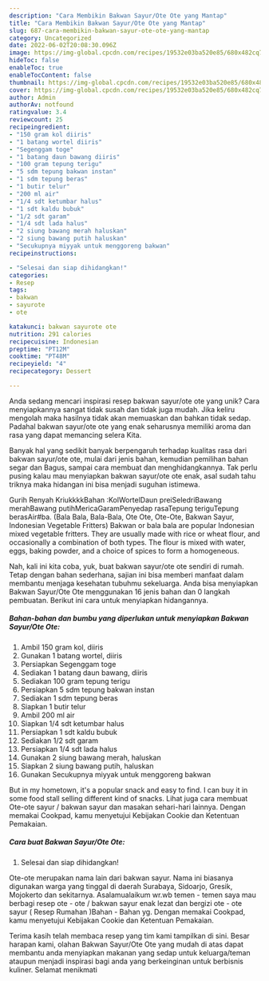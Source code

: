 ```yaml
---
description: "Cara Membikin Bakwan Sayur/Ote Ote yang Mantap"
title: "Cara Membikin Bakwan Sayur/Ote Ote yang Mantap"
slug: 687-cara-membikin-bakwan-sayur-ote-ote-yang-mantap
category: Uncategorized
date: 2022-06-02T20:08:30.096Z
image: https://img-global.cpcdn.com/recipes/19532e03ba520e85/680x482cq70/bakwan-sayurote-ote-foto-resep-utama.jpg
hideToc: false
enableToc: true
enableTocContent: false
thumbnail: https://img-global.cpcdn.com/recipes/19532e03ba520e85/680x482cq70/bakwan-sayurote-ote-foto-resep-utama.jpg
cover: https://img-global.cpcdn.com/recipes/19532e03ba520e85/680x482cq70/bakwan-sayurote-ote-foto-resep-utama.jpg
author: Admin
authorAv: notfound
ratingvalue: 3.4
reviewcount: 25
recipeingredient:
- "150 gram kol diiris"
- "1 batang wortel diiris"
- "Segenggam toge"
- "1 batang daun bawang diiris"
- "100 gram tepung terigu"
- "5 sdm tepung bakwan instan"
- "1 sdm tepung beras"
- "1 butir telur"
- "200 ml air"
- "1/4 sdt ketumbar halus"
- "1 sdt kaldu bubuk"
- "1/2 sdt garam"
- "1/4 sdt lada halus"
- "2 siung bawang merah haluskan"
- "2 siung bawang putih haluskan"
- "Secukupnya miyyak untuk menggoreng bakwan"
recipeinstructions:

- "Selesai dan siap dihidangkan!"
categories:
- Resep
tags:
- bakwan
- sayurote
- ote

katakunci: bakwan sayurote ote 
nutrition: 291 calories
recipecuisine: Indonesian
preptime: "PT12M"
cooktime: "PT48M"
recipeyield: "4"
recipecategory: Dessert

---
```





Anda sedang mencari inspirasi resep bakwan sayur/ote ote yang unik? Cara menyiapkannya sangat tidak susah dan tidak juga mudah. Jika keliru mengolah maka hasilnya tidak akan memuaskan dan bahkan tidak sedap. Padahal bakwan sayur/ote ote yang enak seharusnya memiliki aroma dan rasa yang dapat memancing selera Kita.





Banyak hal yang sedikit banyak berpengaruh terhadap kualitas rasa dari bakwan sayur/ote ote, mulai dari jenis bahan, kemudian pemilihan bahan segar dan Bagus, sampai cara membuat dan menghidangkannya. Tak perlu pusing kalau mau menyiapkan bakwan sayur/ote ote enak,      asal sudah tahu triknya maka hidangan ini bisa menjadi suguhan istimewa.














Gurih Renyah KriukkkkBahan :KolWortelDaun preiSeledriBawang merahBawang putihMericaGaramPenyedap rasaTepung teriguTepung berasAir#ba. (Bala Bala, Bala-Bala, Ote Ote, Ote-Ote, Bakwan Sayur, Indonesian Vegetable Fritters) Bakwan or bala bala are popular Indonesian mixed vegetable fritters. They are usually made with rice or wheat flour, and occasionally a combination of both types. The flour is mixed with water, eggs, baking powder, and a choice of spices to form a homogeneous.






Nah, kali ini kita coba, yuk, buat bakwan sayur/ote ote sendiri di rumah. Tetap dengan bahan sederhana, sajian ini bisa memberi manfaat dalam membantu menjaga kesehatan tubuhmu sekeluarga. Anda bisa menyiapkan Bakwan Sayur/Ote Ote menggunakan 16 jenis bahan dan 0 langkah pembuatan. Berikut ini cara untuk menyiapkan hidangannya.

<!--inarticleads1-->

##### Bahan-bahan dan bumbu yang diperlukan untuk menyiapkan Bakwan Sayur/Ote Ote:

1. Ambil 150 gram kol, diiris
1. Gunakan 1 batang wortel, diiris
1. Persiapkan Segenggam toge
1. Sediakan 1 batang daun bawang, diiris
1. Sediakan 100 gram tepung terigu
1. Persiapkan 5 sdm tepung bakwan instan
1. Sediakan 1 sdm tepung beras
1. Siapkan 1 butir telur
1. Ambil 200 ml air
1. Siapkan 1/4 sdt ketumbar halus
1. Persiapkan 1 sdt kaldu bubuk
1. Sediakan 1/2 sdt garam
1. Persiapkan 1/4 sdt lada halus
1. Gunakan 2 siung bawang merah, haluskan
1. Siapkan 2 siung bawang putih, haluskan
1. Gunakan Secukupnya miyyak untuk menggoreng bakwan


But in my hometown, it&#39;s a popular snack and easy to find. I can buy it in some food stall selling different kind of snacks. Lihat juga cara membuat Ote-ote sayur / bakwan sayur dan masakan sehari-hari lainnya. Dengan memakai Cookpad, kamu menyetujui Kebijakan Cookie dan Ketentuan Pemakaian. 

<!--inarticleads2-->

##### Cara buat Bakwan Sayur/Ote Ote:


1. Selesai dan siap dihidangkan!

Ote-ote merupakan nama lain dari bakwan sayur. Nama ini biasanya digunakan warga yang tinggal di daerah Surabaya, Sidoarjo, Gresik, Mojokerto dan sekitarnya. Asalamualaikum wr.wb temen - temen saya mau berbagi resep ote - ote / bakwan sayur enak lezat dan bergizi ote - ote sayur ( Resep Rumahan )Bahan - Bahan yg. Dengan memakai Cookpad, kamu menyetujui Kebijakan Cookie dan Ketentuan Pemakaian. 

Terima kasih telah membaca resep yang tim kami tampilkan di sini. Besar harapan kami, olahan Bakwan Sayur/Ote Ote yang mudah di atas dapat membantu anda menyiapkan makanan yang sedap untuk keluarga/teman ataupun menjadi inspirasi bagi anda yang berkeinginan untuk berbisnis kuliner. Selamat menikmati
